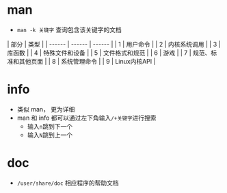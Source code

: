 # man
- `man -k 关键字` 查询包含该关键字的文档

| 部分 | 类型 |
| ------ | ------ | ------ |
| 1 | 用户命令 |
| 2 | 内核系统调用 |
| 3 | 库函数 |
| 4 | 特殊文件和设备 |
| 5 | 文件格式和规范 |
| 6 | 游戏 |
| 7 | 规范、标准和其他页面 |
| 8 | 系统管理命令 |
| 9 | Linux内核API |

# info
- 类似 man， 更为详细
- man 和 info 都可以通过左下角输入`/+关键字`进行搜索
    - 输入`n`跳到下一个
    - 输入`N`跳到上一个

# doc
- `/user/share/doc` 相应程序的帮助文档